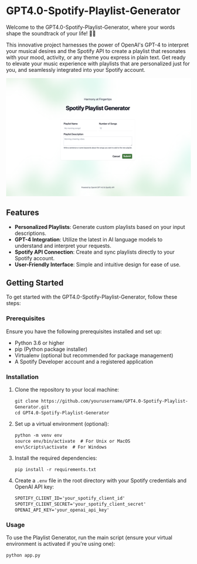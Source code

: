 # GPT4.0-Spotify-Playlist-Generator

Welcome to the GPT4.0-Spotify-Playlist-Generator, where your words shape the soundtrack of your life! 🎵✨

This innovative project harnesses the power of OpenAI's GPT-4 to interpret your musical desires and the Spotify API to create a playlist that resonates with your mood, activity, or any theme you express in plain text. Get ready to elevate your music experience with playlists that are personalized just for you, and seamlessly integrated into your Spotify account.

![demo](./static/images/demo-main.png)

## Features

-   **Personalized Playlists**: Generate custom playlists based on your input descriptions.
-   **GPT-4 Integration**: Utilize the latest in AI language models to understand and interpret your requests.
-   **Spotify API Connection**: Create and sync playlists directly to your Spotify account.
-   **User-Friendly Interface**: Simple and intuitive design for ease of use.

## Getting Started

To get started with the GPT4.0-Spotify-Playlist-Generator, follow these steps:

### Prerequisites

Ensure you have the following prerequisites installed and set up:

-   Python 3.6 or higher
-   pip (Python package installer)
-   Virtualenv (optional but recommended for package management)
-   A Spotify Developer account and a registered application

### Installation

1. Clone the repository to your local machine:

    ```shell
    git clone https://github.com/yourusername/GPT4.0-Spotify-Playlist-Generator.git
    cd GPT4.0-Spotify-Playlist-Generator
    ```

2. Set up a virtual environment (optional):

    ```shell
    python -m venv env
    source env/bin/activate  # For Unix or MacOS
    env\Scripts\activate  # For Windows
    ```

3. Install the required dependencies:

    ```shell
    pip install -r requirements.txt
    ```

4. Create a `.env` file in the root directory with your Spotify credentials and OpenAI API key:

    ```plaintext
    SPOTIFY_CLIENT_ID='your_spotify_client_id'
    SPOTIFY_CLIENT_SECRET='your_spotify_client_secret'
    OPENAI_API_KEY='your_openai_api_key'
    ```

### Usage

To use the Playlist Generator, run the main script (ensure your virtual environment is activated if you're using one):

```shell
python app.py
```
